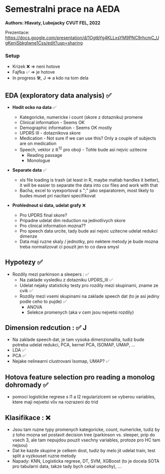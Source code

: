 # Semestralni prace na AEDA

**Authors: Hlavaty, Lubojacky**
**CVUT FEL, 2022**

Prezentace:
https://docs.google.com/presentation/d/1OgtbYg4KLLxsYM9PNC9rhcmC_UgKenjSbkglwne1Css/edit?usp=sharing

### Setup
- Krizek :x: => neni hotove
- Fajfka :white_check_mark: => je hotove
- In progress :hammer_and_wrench:, J => a kdo na tom dela

## EDA (exploratory data analysis) :white_check_mark:
- **Hodit ocko na data** :white_check_mark:
    - Kategoricke, numericke i count (skore z dotazniku) promene
    - Clinical information - Seems OK
    - Demographic information - Seems OK mostly
    - UPDRS III - dotaznikova skore
    - Medication - Not sure if we can use this? Only a couple of subjects are on medication
    - Speech, vektor z $\mathbb{R}^{12}$ pro oboji - Tohle bude asi nejvic uzitecne
        - Reading passage
        - Monologue
        
- **Separate data** :white_check_mark:
    - xls file loading is trash (at least in R, maybe matlab handles it better), it will be easier to separate the data into csv files and work with that
    - Bacha, excel to vyexportoval s ";" jako separatorem, most likely to budes muset pri nacitani specifikovat
- **Prohlednout si data, udelat grafy** :x:
    - Pro UPDRS final skore?
    - Pripadne udelat dim reduction na jednotlivych skore
    - Pro clinical information mozna??
    - Pro speech data urcite, tady bude asi nejvic uzitecne udelat redukci dimenze
    - Data maji ruzne skaly / jednotky, pro nektere metody je bude mozna treba normalizovat ci pouzit jen to co dava smysl

## Hypotezy :white_check_mark:
- Rozdily mezi parkinson a sleepers : :white_check_mark:
    - Na zaklade vysledku z dotazniku UPDRS_III :white_check_mark:
    - Udelat nejaky statisticky testy pro rozdily mezi skupinami, zname ze cvik :white_check_mark:
    - Rozdily mezi vsemi skupinami na zaklade speech dat (to je asi jediny podle ceho to pujde) :white_check_mark:
        - ANOVA
        - Selekce promenych (aka v cem jsou nejvetsi rozdily)

## Dimension redcution : :white_check_mark: J
- Na zaklade speech dat, je tam vysoka dimenzionalita, tudiz bude potreba udelat redukci, PCA, kernel PCA, ISOMAP, UMAP, ...
- LDA :white_check_mark:
- PCA :white_check_mark:
- Nejake nelinearni clustrovani Isomap, UMAP? :white_check_mark:

## Hotova feature selection pro reading a monolog dohromady :white_check_mark:
- pomoci logisticke regrese s l1 a l2 regularizicemi se vyberou variables, ktere maji nejvetsi vliv na rozrazeni do trid

## Klasifikace : :x:
- Jsou tam ruzne typy promenych kategoricke, count, numericke, tudiz by z toho mozna sel postavit decision tree (parkinson vs. sleeper, prip do vsech 3, ale tam nepujdou pouzit vsechny variables, protoze pro HC tam nejsou)
- Dat ke kazde skupine je celkem dost, tudiz by melo jit udelat train, test split a vyzkouset ruzne metody
- Napady: KNN, Logisticka regrese, DT, SVM, XGBoost (to je docela SOTA pro tabularni data, takze tady bych cekal uspechy), ...
